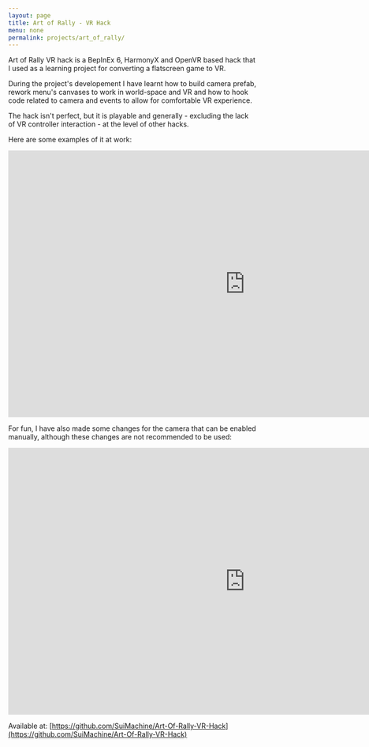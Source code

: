 ```yaml
---
layout: page
title: Art of Rally - VR Hack
menu: none
permalink: projects/art_of_rally/
---
```


Art of Rally VR hack is a BepInEx 6, HarmonyX and OpenVR based hack that I used as a learning project for converting a flatscreen game to VR.

During the project's developement I have learnt how to build camera prefab, rework menu's canvases to work in world-space and VR and how to hook code related to camera and events to allow for comfortable VR experience.

The hack isn't perfect, but it is playable and generally - excluding the lack of VR controller interaction - at the level of other hacks.

Here are some examples of it at work:
<center><iframe width="960" height="540" src="https://www.youtube.com/embed/cdeVy9ooztw" frameborder="0" allowfullscreen></iframe></center>

For fun, I have also made some changes for the camera that can be enabled manually, although these changes are not recommended to be used:
<center><iframe width="960" height="540" src="https://www.youtube.com/embed/WZlSnf4AgwI" frameborder="0" allowfullscreen></iframe></center>

Available at: [https://github.com/SuiMachine/Art-Of-Rally-VR-Hack](https://github.com/SuiMachine/Art-Of-Rally-VR-Hack)